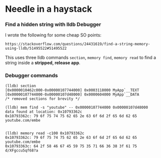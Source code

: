 # Needle in a haystack
### Find a hidden string with lldb Debugger
I wrote the following for some cheap SO points:

`https://stackoverflow.com/questions/24431619/find-a-string-memory-using-lldb/51495522#51495522`

This uses three lldb commands `section`, `memory find`, `memory read` to find a string inside a **stripped, release app**.

### Debugger commands
```
(lldb) section
[0x0000010462c000-0x00000107744000] 0x0003118000 MyApp`__TEXT
[0x00000107744000-0x00000107d48000] 0x0000604000 MyApp`__DATA
/* removed sections for brevity */

(lldb) mem find -s "youtube" -- 0x00000107744000 0x00000107d48000
data found at location: 0x10793362c
0x10793362c: 79 6f 75 74 75 62 65 2e 63 6f 6d 2f 65 6d 62 65  youtube.com/embe


(lldb) memory read -c100 0x10793362c
0x10793362c: 79 6f 75 74 75 62 65 2e 63 6f 6d 2f 65 6d 62 65  youtube.com/embe
0x10793363c: 64 2f 58 46 67 45 59 75 35 71 66 36 38 3f 61 75  d/XFgccu5qf68?a
```
